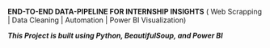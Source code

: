 **END-TO-END DATA-PIPELINE FOR INTERNSHIP INSIGHTS** ( Web Scrapping | Data Cleaning | Automation | Power BI Visualization)

***This Project is built using Python, BeautifulSoup, and Power BI***
